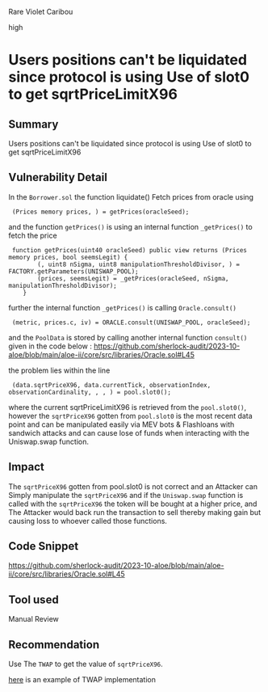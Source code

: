 Rare Violet Caribou

high

# Users positions can't be liquidated since protocol is using Use of slot0 to get sqrtPriceLimitX96
## Summary
Users positions can't be liquidated since protocol is using Use of slot0 to get sqrtPriceLimitX96
## Vulnerability Detail
In the `Borrower.sol` the function liquidate() Fetch prices from oracle using 
```solidity
 (Prices memory prices, ) = getPrices(oracleSeed);
```
 and the function `getPrices()` is using an internal function `_getPrices()` to fetch the price
 
```solidity
 function getPrices(uint40 oracleSeed) public view returns (Prices memory prices, bool seemsLegit) {
        (, uint8 nSigma, uint8 manipulationThresholdDivisor, ) = FACTORY.getParameters(UNISWAP_POOL);
        (prices, seemsLegit) = _getPrices(oracleSeed, nSigma, manipulationThresholdDivisor);
    }
```
further the internal function `_getPrices()` is calling `Oracle.consult()`

```solidity
 (metric, prices.c, iv) = ORACLE.consult(UNISWAP_POOL, oracleSeed);
```
 and the `PoolData` is stored by calling another internal function `consult()` given in the code below :
 https://github.com/sherlock-audit/2023-10-aloe/blob/main/aloe-ii/core/src/libraries/Oracle.sol#L45
 
 the problem lies within the line 

```solidity
 (data.sqrtPriceX96, data.currentTick, observationIndex, observationCardinality, , , ) = pool.slot0();
```
 
 where the current sqrtPriceLimitX96 is retrieved from the `pool.slot0()`, however the `sqrtPriceX96` gotten from `pool.slot0` is the most recent data point and can be manipulated easily via MEV bots & Flashloans with sandwich attacks and  can cause lose of funds when interacting with the Uniswap.swap function.
 
## Impact
 The `sqrtPriceX96` gotten from pool.slot0 is not correct and an Attacker can Simply manipulate the `sqrtPriceX96` and if the `Uniswap.swap` function is called with the `sqrtPriceX96` the token will be bought at a higher price, and The Attacker would back run the transaction to sell thereby making gain but causing loss to whoever called those functions.
## Code Snippet
https://github.com/sherlock-audit/2023-10-aloe/blob/main/aloe-ii/core/src/libraries/Oracle.sol#L45
## Tool used

Manual Review

## Recommendation
Use The `TWAP` to get the value of `sqrtPriceX96`.

[here](https://github.com/charmfinance/alpha-vaults-contracts/blob/07db2b213315eea8182427be4ea51219003b8c1a/contracts/AlphaStrategy.sol#L136-L144) is an example of TWAP implementation